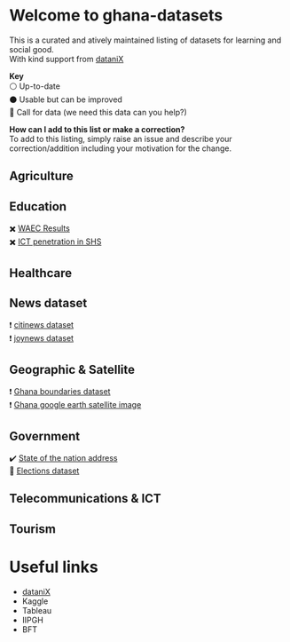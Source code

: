 # Welcome to ghana-datasets
This is a curated and atively maintained listing of datasets for learning and social good.  
With kind support from [dataniX](www.datanix.co.uk/blog)

**Key**  
:white_circle: Up-to-date  
:black_circle: Usable but can be improved  
:red_circle: Call for data (we need this data can you help?)  



**How can I add to this list or make a correction?**  
To add to this listing, simply raise an issue and describe your correction/addition including your motivation for the change.  


## Agriculture  


## Education  
:heavy_multiplication_x: [WAEC Results](www.com)  
:heavy_multiplication_x: [ICT penetration in SHS](www.com)  


## Healthcare  


## News dataset  
:heavy_exclamation_mark: [citinews dataset](www.datanix.co.uk/blog)  
:heavy_exclamation_mark: [joynews dataset](www.datanix.co.uk/blog)  

## Geographic & Satellite  
:heavy_exclamation_mark: [Ghana boundaries dataset](www.com)  
:heavy_exclamation_mark: [Ghana google earth satellite image](www.com)  

## Government  
:heavy_check_mark: [State of the nation address](www.datanix.co.uk/blog)   
:seedling: [Elections dataset](www.datanix.co.uk/blog)  

## Telecommunications & ICT  


## Tourism  



# Useful links
- [dataniX](www.datanix.co.uk/blog) 
- Kaggle
- Tableau
- IIPGH
- BFT
   
